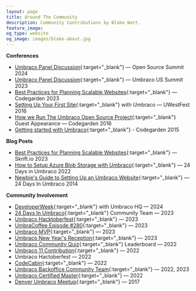 ```yaml
---
layout: page
title: Around The Community
description: Community Contributions by Blake Watt.
feature_image: 
og_type: website
og_image: images/blake-about.jpg 
---
```


**Conferences**

* [Umbraco Panel Discussion](https://events.linuxfoundation.org/open-source-summit-north-america/){:target="_blank"} &mdash; Open Source Summit 2024
* [Umbraco Panel Discussion](https://summit.umbraco.com/program/speakers/){:target="_blank"} &mdash; Umbraco US Summit 2023
* [Best Practices for Planning Scalable Websites](https://youtu.be/mjueOtcTEWc){:target="_blank"} &mdash; Codegarden 2023
* [Setting Up Your First Site](https://www.youtube.com/watch?v=mBZDXgdcSPU&ab_channel=uWestFest){:target="_blank"} with Umbraco &mdash; UWestFest 2016
* [How we Run The Umbraco Open Source Project](https://vimeo.com/183479448){:target="_blank"} Guest Appearance &mdash; Codegarden 2016
* [Getting started with Umbraco](https://vimeo.com/132815032){:target="_blank"} - Codegarden 2015

**Blog Posts**

- [Best Practices for Planning Scalable Websites](https://skrift.io/issues/best-practices-for-planning-scalable-websites/){:target="_blank"} &mdash; Skrift.io 2023
- [How to Setup Azure Blob Storage with Umbraco](https://24days.in/umbraco-cms/2022/configure-azure-for-media/){:target="_blank"} &mdash; 24 Days in Umbraco 2022
- [Newbie's Guide to Setting Up an Umbraco Website](https://archive.24days.in/umbraco-cms/2014/how-to-set-up-an-umbraco-site/){:target="_blank"} &mdash; 24 Days In Umbraco 2014

**Community Involvement**

- [DeveloperWeek](https://www.linkedin.com/posts/umbraco_developerweek2024-umbraco-devweek2024-activity-7166770168562368512-0NUL?utm_source=share&utm_medium=member_desktop){:target="_blank"} with Umbraco HQ &mdash; 2024
- [24 Days In Umbraco](https://24days.in/umbraco-cms/about/){:target="_blank"} Community Team &mdash; 2023
- [Umbraco Hacktoberfest](https://community.umbraco.com/the-community-blog/hacktoberfest-2023-recap/){:target="_blank"} &mdash; 2023
- [UmbraCoffee Episode #280](https://www.youtube.com/live/Ccjzu38CEo8?si=kYMlT-WX5Nizpusp){:target="_blank"} &mdash; 2023
- [Umbraco MVP](https://umbraco.com/blog/the-umbraco-2023-mvps/){:target="_blank"} &mdash; 2023
- [Umbraco New Year's Reception](https://webapp.spotme.com/login/umbraco/nyr2023){:target="_blank"} &mdash; 2023
- [Umbraco Community Quiz](https://communityquiz.net/leaderboard/){:target="_blank"} Leaderboard &mdash; 2022
- [Umbraco 11 Contribution](https://umbraco.com/blog/umbraco-11-release/){:target="_blank"} &mdash; 2022
- Umbraco Hactoberfest &mdash; 2022
- [CodeCabin](https://twitter.com/codecabin/status/1575786922601218048){:target="_blank"} &mdash; 2022
- [Umbraco Backoffice Community Team](https://umbraco.com/blog/introducing-the-new-new-backoffice-community-team/){:target="_blank"} &mdash; 2022, 2023
- [Umbraco Certified Master](https://umbraco.com/training/certified-developers/developer/?id=08b50a85-1492-4334-9561-efafa0004aeb){:target="_blank"} &mdash; 2022
- [Denver Umbraco Meetup](https://www.meetup.com/denver-area-umbraco-meetup/){:target="_blank"} &mdash; 2017
